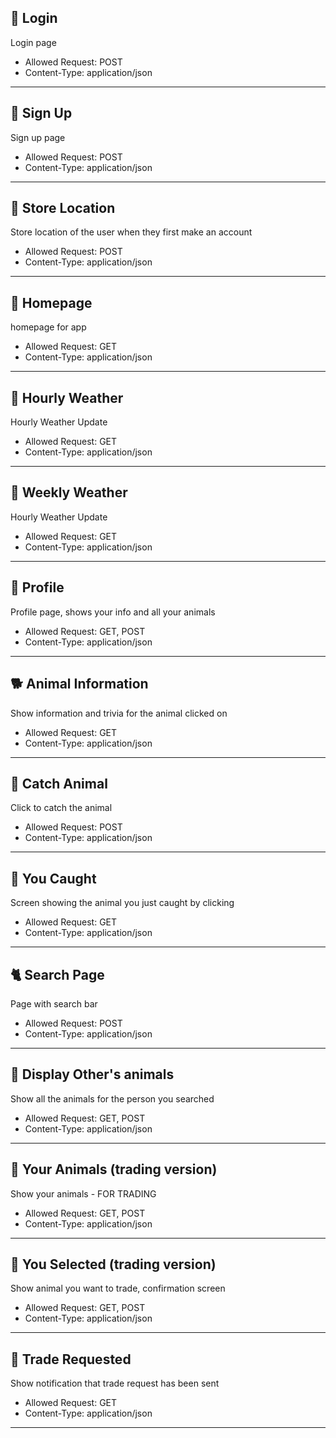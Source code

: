 ## 🐌  Login

Login page

- Allowed Request: POST
- Content-Type: application/json

___

## 🦄  Sign Up

Sign up page

- Allowed Request: POST
- Content-Type: application/json

___

## 🦕  Store Location

Store location of the user when they first make an account

- Allowed Request: POST
- Content-Type: application/json

___

## 🦖  Homepage

homepage for app

- Allowed Request: GET
- Content-Type: application/json

___

## 🐁  Hourly Weather

Hourly Weather Update

- Allowed Request: GET
- Content-Type: application/json

___

## 🦈  Weekly Weather

Hourly Weather Update

- Allowed Request: GET
- Content-Type: application/json

___

## 🦋 Profile

Profile page, shows your info and all your animals

- Allowed Request: GET, POST
- Content-Type: application/json

___

## 🐕 Animal Information

Show information and trivia for the animal clicked on

- Allowed Request: GET
- Content-Type: application/json

___

## 🦌 Catch Animal

Click to catch the animal

- Allowed Request: POST
- Content-Type: application/json

___

## 🐞 You Caught

Screen showing the animal you just caught by clicking

- Allowed Request: GET
- Content-Type: application/json

___

## 🐈 Search Page

Page with search bar

- Allowed Request: POST
- Content-Type: application/json

___

## 🐘 Display Other's animals

Show all the animals for the person you searched

- Allowed Request: GET, POST
- Content-Type: application/json

___

## 🦆 Your Animals (trading version)

Show your animals - FOR TRADING

- Allowed Request: GET, POST
- Content-Type: application/json

___

## 🦒 You Selected (trading version)

Show animal you want to trade, confirmation screen

- Allowed Request: GET, POST
- Content-Type: application/json

___

## 🐝  Trade Requested

Show notification that trade request has been sent

- Allowed Request: GET
- Content-Type: application/json

___